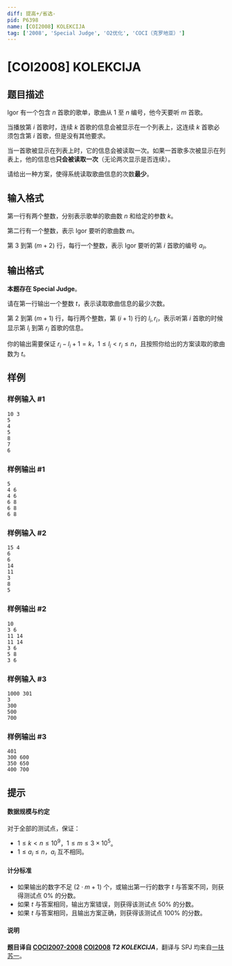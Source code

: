 ```yaml
---
diff: 提高+/省选-
pid: P6398
name: [COI2008] KOLEKCIJA
tag: ['2008', 'Special Judge', 'O2优化', 'COCI（克罗地亚）']
---
```

# [COI2008] KOLEKCIJA
## 题目描述

Igor 有一个包含 $n$ 首歌的歌单，歌曲从 $1$ 至 $n$ 编号，他今天要听 $m$ 首歌。

当播放第 $i$ 首歌时，连续 $k$ 首歌的信息会被显示在一个列表上，这连续 $k$ 首歌必须包含第 $i$ 首歌，但是没有其他要求。

当一首歌被显示在列表上时，它的信息会被读取一次。如果一首歌多次被显示在列表上，他的信息也**只会被读取一次**（无论两次显示是否连续）。

请给出一种方案，使得系统读取歌曲信息的次数**最少**。
## 输入格式

第一行有两个整数，分别表示歌单的歌曲数 $n$ 和给定的参数 $k$。

第二行有一个整数，表示 Igor 要听的歌曲数 $m$。

第 $3$ 到第 $(m + 2)$ 行，每行一个整数，表示 Igor 要听的第 $i$ 首歌的编号 $a_i$。
## 输出格式

**本题存在 Special Judge**。

请在第一行输出一个整数 $t$，表示读取歌曲信息的最少次数。

第 $2$ 到第 $(m + 1)$ 行，每行两个整数，第 $(i + 1)$ 行的 $l_i, r_i$，表示听第 $i$ 首歌的时候显示第 $l_i$ 到第 $r_i$ 首歌的信息。

你的输出需要保证 $r_i - l_i + 1 = k$，$1 \leq l_i \lt r_i \leq n$，且按照你给出的方案读取的歌曲数为 $t$。
## 样例

### 样例输入 #1
```
10 3
5
4
5
8
7
6

```
### 样例输出 #1
```
5 
4 6 
4 6 
6 8 
6 8 
6 8
```
### 样例输入 #2
```
15 4
6
6
14
11
3
8
5

```
### 样例输出 #2
```
10
3 6
11 14 
11 14
3 6
5 8
3 6
```
### 样例输入 #3
```
1000 301
3
300
500
700

```
### 样例输出 #3
```
401
300 600
350 650
400 700
```
## 提示

#### 数据规模与约定

对于全部的测试点，保证：

- $1 \leq k \lt n \leq 10^9$，$1 \leq m \leq 3 \times 10^5$。
- $1 \leq a_i \leq n$，$a_i$ 互不相同。

#### 计分标准

- 如果输出的数字不足 $(2 \cdot m + 1)$ 个，或输出第一行的数字 $t$ 与答案不同，则获得测试点 $0\%$ 的分数。
- 如果 $t$ 与答案相同，输出方案错误，则获得该测试点 $50\%$ 的分数。
- 如果 $t$ 与答案相同，且输出方案正确，则获得该测试点 $100\%$ 的分数。

#### 说明

**题目译自 [COCI2007-2008](https://hsin.hr/coci/archive/2007_2008/) [COI2008](https://hsin.hr/coci/archive/2007_2008/olympiad_tasks.pdf) *T2 KOLEKCIJA***，翻译与 SPJ 均来自[一扶苏一](https://www.luogu.com.cn/user/65363)。
